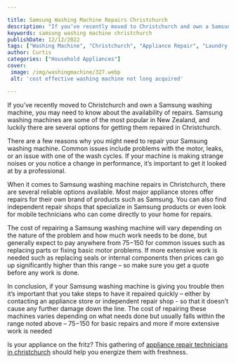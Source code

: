```yaml
---

title: Samsung Washing Machine Repairs Christchurch
description: "If you’ve recently moved to Christchurch and own a Samsung washing machine, you may need to know about the availability of repairs...take a moment to check it out "
keywords: samsung washing machine christchurch
publishDate: 12/12/2022
tags: ["Washing Machine", "Christchurch", "Appliance Repair", "Laundry Appliances", "Clean Appliance", "Appliance Brand"]
author: Curtis
categories: ["Household Appliances"]
cover: 
 image: /img/washingmachine/327.webp
 alt: 'cost effective washing machine not long acquired'

---
```


If you’ve recently moved to Christchurch and own a Samsung washing machine, you may need to know about the availability of repairs. Samsung washing machines are some of the most popular in New Zealand, and luckily there are several options for getting them repaired in Christchurch.

There are a few reasons why you might need to repair your Samsung washing machine. Common issues include problems with the motor, leaks, or an issue with one of the wash cycles. If your machine is making strange noises or you notice a change in performance, it’s important to get it looked at by a professional. 

When it comes to Samsung washing machine repairs in Christchurch, there are several reliable options available. Most major appliance stores offer repairs for their own brand of products such as Samsung. You can also find independent repair shops that specialize in Samsung products or even look for mobile technicians who can come directly to your home for repairs. 

The cost of repairing a Samsung washing machine will vary depending on the nature of the problem and how much work needs to be done, but generally expect to pay anywhere from $75-$150 for common issues such as replacing parts or fixing basic motor problems. If more extensive work is needed such as replacing seals or internal components then prices can go up significantly higher than this range – so make sure you get a quote before any work is done. 

In conclusion, if your Samsung washing machine is giving you trouble then it’s important that you take steps to have it repaired quickly – either by contacting an appliance store or independent repair shop - so that it doesn’t cause any further damage down the line. The cost of repairing these machines varies depending on what needs done but usually falls within the range noted above – $75-$150 for basic repairs and more if more extensive work is needed

Is your appliance on the fritz? This gathering of <a href="/pages/appliance-repair-technicians/new-zealand/christchurch/">appliance repair technicians in christchurch</a> should help you energize them with freshness.